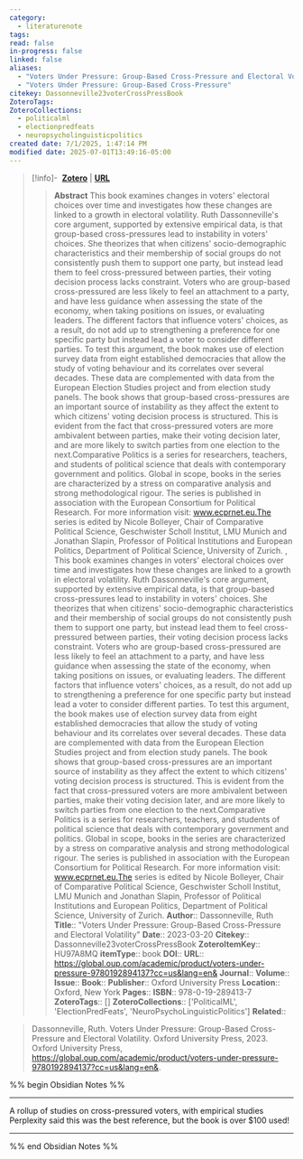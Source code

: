 ```yaml
---
category:
  - literaturenote
tags: 
read: false
in-progress: false
linked: false
aliases:
  - "Voters Under Pressure: Group-Based Cross-Pressure and Electoral Volatility"
  - "Voters Under Pressure: Group-Based Cross-Pressure"
citekey: Dassonneville23voterCrossPressBook
ZoteroTags: 
ZoteroCollections:
  - politicalml
  - electionpredfeats
  - neuropsycholinguisticpolitics
created date: 7/1/2025, 1:47:14 PM
modified date: 2025-07-01T13:49:16-05:00
---
```


> [!info]- &nbsp;[**Zotero**](zotero://select/library/items/HU97A8MQ)  | [**URL**](https://global.oup.com/academic/product/voters-under-pressure-9780192894137?cc=us&lang=en&)
>> **Abstract**
> This book examines changes in voters' electoral choices over time and investigates how these changes are linked to a growth in electoral volatility. Ruth Dassonneville's core argument, supported by extensive empirical data, is that group-based cross-pressures lead to instability in voters' choices. She theorizes that when citizens' socio-demographic characteristics and their membership of social groups do not consistently push them to support one party, but instead lead them to feel cross-pressured between parties, their voting decision process lacks constraint. Voters who are group-based cross-pressured are less likely to feel an attachment to a party, and have less guidance when assessing the state of the economy, when taking positions on issues, or evaluating leaders. The different factors that influence voters' choices, as a result, do not add up to strengthening a preference for one specific party but instead lead a voter to consider different parties. To test this argument, the book makes use of election survey data from eight established democracies that allow the study of voting behaviour and its correlates over several decades. These data are complemented with data from the European Election Studies project and from election study panels. The book shows that group-based cross-pressures are an important source of instability as they affect the extent to which citizens' voting decision process is structured. This is evident from the fact that cross-pressured voters are more ambivalent between parties, make their voting decision later, and are more likely to switch parties from one election to the next.Comparative Politics is a series for researchers, teachers, and students of political science that deals with contemporary government and politics. Global in scope, books in the series are characterized by a stress on comparative analysis and strong methodological rigour. The series is published in association with the European Consortium for Political Research. For more information visit: www.ecprnet.eu.The series is edited by Nicole Bolleyer, Chair of Comparative Political Science, Geschwister Scholl Institut, LMU Munich and Jonathan Slapin, Professor of Political Institutions and European Politics, Department of Political Science, University of Zurich.                ,                  This book examines changes in voters' electoral choices over time and investigates how these changes are linked to a growth in electoral volatility. Ruth Dassonneville's core argument, supported by extensive empirical data, is that group-based cross-pressures lead to instability in voters' choices. She theorizes that when citizens' socio-demographic characteristics and their membership of social groups do not consistently push them to support one party, but instead lead them to feel cross-pressured between parties, their voting decision process lacks constraint. Voters who are group-based cross-pressured are less likely to feel an attachment to a party, and have less guidance when assessing the state of the economy, when taking positions on issues, or evaluating leaders. The different factors that influence voters' choices, as a result, do not add up to strengthening a preference for one specific party but instead lead a voter to consider different parties. To test this argument, the book makes use of election survey data from eight established democracies that allow the study of voting behaviour and its correlates over several decades. These data are complemented with data from the European Election Studies project and from election study panels. The book shows that group-based cross-pressures are an important source of instability as they affect the extent to which citizens' voting decision process is structured. This is evident from the fact that cross-pressured voters are more ambivalent between parties, make their voting decision later, and are more likely to switch parties from one election to the next.Comparative Politics is a series for researchers, teachers, and students of political science that deals with contemporary government and politics. Global in scope, books in the series are characterized by a stress on comparative analysis and strong methodological rigour. The series is published in association with the European Consortium for Political Research. For more information visit: www.ecprnet.eu.The series is edited by Nicole Bolleyer, Chair of Comparative Political Science, Geschwister Scholl Institut, LMU Munich and Jonathan Slapin, Professor of Political Institutions and European Politics, Department of Political Science, University of Zurich.
> > **Author**:: Dassonneville, Ruth
> **Title**:: "Voters Under Pressure: Group-Based Cross-Pressure and Electoral Volatility"
> **Date**:: 2023-03-20
> **Citekey**:: Dassonneville23voterCrossPressBook
> **ZoteroItemKey**:: HU97A8MQ
> **itemType**:: book
> **DOI**:: 
> **URL**:: https://global.oup.com/academic/product/voters-under-pressure-9780192894137?cc=us&lang=en&
> **Journal**:: 
> **Volume**:: 
> **Issue**:: 
> **Book**:: 
> **Publisher**:: Oxford University Press
> **Location**:: Oxford, New York
> **Pages**:: 
> **ISBN**:: 978-0-19-289413-7
> **ZoteroTags**:: []
> **ZoteroCollections**:: ['PoliticalML', 'ElectionPredFeats', 'NeuroPsychoLinguisticPolitics']
> **Related**::

>  Dassonneville, Ruth. Voters Under Pressure: Group-Based Cross-Pressure and Electoral Volatility. Oxford University Press, 2023. Oxford University Press, https://global.oup.com/academic/product/voters-under-pressure-9780192894137?cc=us&lang=en&.

%% begin Obsidian Notes %%
___
A rollup of studies on cross-pressured voters, with empirical studies  Perplexity said this was the best reference, but the book is over $100 used!
___
%% end Obsidian Notes %%
